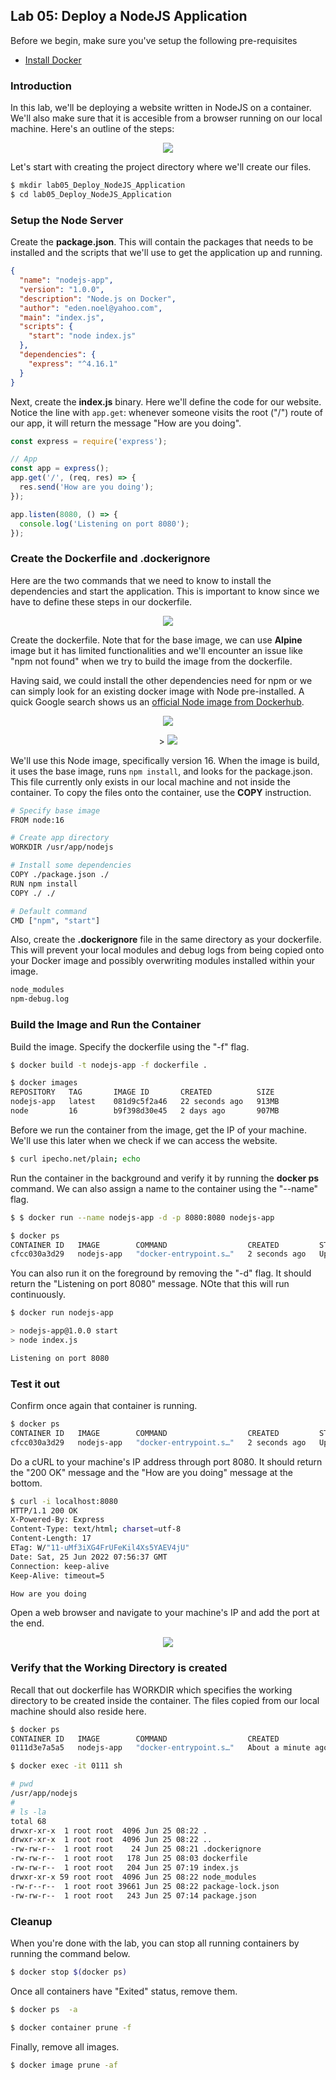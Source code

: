 ## Lab 05: Deploy a NodeJS Application

Before we begin, make sure you've setup the following pre-requisites

  - [Install Docker](../pages/01-Pre-requisites/labs-docker-pre-requisites/README.md)

### Introduction

In this lab, we'll be deploying a website written in NodeJS on a container. We'll also make sure that it is accesible from a browser running on our local machine. Here's an outline of the steps:

<p align=center>
<img src="../Images/lab05nodejssteps.png">
</p>

Let's start with creating the project directory where we'll create our files.

```bash
$ mkdir lab05_Deploy_NodeJS_Application
$ cd lab05_Deploy_NodeJS_Application
```

### Setup the Node Server

Create the **package.json**. This will contain the packages that needs to be installed and the scripts that we'll use to get the application up and running.

```json
{
  "name": "nodejs-app",
  "version": "1.0.0",
  "description": "Node.js on Docker",
  "author": "eden.noel@yahoo.com",
  "main": "index.js",
  "scripts": {
    "start": "node index.js"
  },
  "dependencies": {
    "express": "^4.16.1"
  }
}
```

Next, create the **index.js** binary. Here we'll define the code for our website. Notice the line with <code>app.get</code>: whenever someone visits the root ("/") route of our app, it will return the message "How are you doing".

```js
const express = require('express');

// App
const app = express();
app.get('/', (req, res) => {
  res.send('How are you doing');
});

app.listen(8080, () => {
  console.log('Listening on port 8080');
});
```

### Create the Dockerfile and .dockerignore

Here are the two commands that we need to know to install the dependencies and start the application. This is important to know since we have to define these steps in our dockerfile.

<p align=center>
<img src="../Images/runningnodejscommands.png">
</p>

Create the dockerfile. Note that for the base image, we can use **Alpine** image but it has limited functionalities and we'll encounter an issue like "npm not found" when we try to build the image from the dockerfile. 

Having said, we could install the other dependencies need for npm or we can simply look for an existing docker image with Node pre-installed. A quick Google search shows us an [official Node image from Dockerhub](https://hub.docker.com/_/node).

<p align=center>
<img src="../Images/dockerhubnodeimage.png">
</p>

<p align=center>>
<img src="../Images/dockerhubnodeimagetags.png">
</p>

We'll use this Node image, specifically version 16. When the image is build, it uses the base image, runs <code>npm install</code>, and looks for the package.json. This file currently only exists in our local machine and not inside the container. To copy the files onto the container, use the **COPY** instruction.

```bash
# Specify base image
FROM node:16

# Create app directory
WORKDIR /usr/app/nodejs

# Install some dependencies
COPY ./package.json ./
RUN npm install
COPY ./ ./

# Default command
CMD ["npm", "start"]
```

Also, create the **.dockerignore** file in the same directory as your dockerfile. This will prevent your local modules and debug logs from being copied onto your Docker image and possibly overwriting modules installed within your image.

```bash
node_modules
npm-debug.log 
```

### Build the Image and Run the Container

Build the image. Specify the dockerfile using the "-f" flag.

```bash
$ docker build -t nodejs-app -f dockerfile .
```
```bash
$ docker images
REPOSITORY   TAG       IMAGE ID       CREATED          SIZE
nodejs-app   latest    081d9c5f2a46   22 seconds ago   913MB
node         16        b9f398d30e45   2 days ago       907MB 
```

Before we run the container from the image, get the IP of your machine. We'll use this later when we check if we can access the website.

```bash
$ curl ipecho.net/plain; echo 
```

Run the container in the background and verify it by running the **docker ps** command. We can also assign a name to the container using the "--name" flag.

```bash
$ $ docker run --name nodejs-app -d -p 8080:8080 nodejs-app
```
```bash
$ docker ps
CONTAINER ID   IMAGE        COMMAND                  CREATED         STATUS         PORTS                                       NAMES
cfcc030a3d29   nodejs-app   "docker-entrypoint.s…"   2 seconds ago   Up 2 seconds   0.0.0.0:8080->8080/tcp, :::8080->8080/tcp   nodejs-app
```

You can also run it on the foreground by removing the "-d" flag. It should return the "Listening on port 8080" message. NOte that this will run continuously.

```bash
$ docker run nodejs-app

> nodejs-app@1.0.0 start
> node index.js

Listening on port 8080 
```

### Test it out

Confirm once again that container is running.

```bash
$ docker ps
CONTAINER ID   IMAGE        COMMAND                  CREATED         STATUS         PORTS                                       NAMES
cfcc030a3d29   nodejs-app   "docker-entrypoint.s…"   2 seconds ago   Up 2 seconds   0.0.0.0:8080->8080/tcp, :::8080->8080/tcp   nodejs-app
```

Do a cURL to your machine's IP address through port 8080. It should return the "200 OK" message and the "How are you doing" message at the bottom.

```bash
$ curl -i localhost:8080
HTTP/1.1 200 OK
X-Powered-By: Express
Content-Type: text/html; charset=utf-8
Content-Length: 17
ETag: W/"11-uMf3iXG4FrUFeKil4Xs5YAEV4jU"
Date: Sat, 25 Jun 2022 07:56:37 GMT
Connection: keep-alive
Keep-Alive: timeout=5

How are you doing 
```

Open a web browser and navigate to your machine's IP and add the port at the end.

<p align=center>
<img src="../Images/lab05nodejsappworking.png">
</p>

### Verify that the Working Directory is created

Recall that out dockerfile has WORKDIR which specifies the working directory to be created inside the container. The files copied from our local machine should also reside here.

```bash
$ docker ps
CONTAINER ID   IMAGE        COMMAND                  CREATED              STATUS              PORTS                                       NAMES
0111d3e7a5a5   nodejs-app   "docker-entrypoint.s…"   About a minute ago   Up About a minute   0.0.0.0:8080->8080/tcp, :::8080->8080/tcp   romantic_beaver
```
```bash
$ docker exec -it 0111 sh

# pwd
/usr/app/nodejs
#
# ls -la
total 68
drwxr-xr-x  1 root root  4096 Jun 25 08:22 .
drwxr-xr-x  1 root root  4096 Jun 25 08:22 ..
-rw-rw-r--  1 root root    24 Jun 25 08:21 .dockerignore
-rw-rw-r--  1 root root   178 Jun 25 08:03 dockerfile
-rw-rw-r--  1 root root   204 Jun 25 07:19 index.js
drwxr-xr-x 59 root root  4096 Jun 25 08:22 node_modules
-rw-r--r--  1 root root 39661 Jun 25 08:22 package-lock.json
-rw-rw-r--  1 root root   243 Jun 25 07:14 package.json 
```

### Cleanup 

When you're done with the lab, you can stop all running containers by running the command below.

```bash
$ docker stop $(docker ps) 
```

Once all containers have "Exited" status, remove them.

```bash
$ docker ps  -a 
```
```bash
$ docker container prune -f 
```

Finally, remove all images.

```bash
$ docker image prune -af 
```


